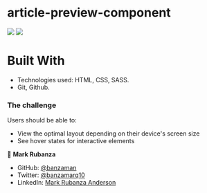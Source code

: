 # article-preview-component

![](https://img.shields.io/badge/Academic-blue)
![](https://img.shields.io/badge/HTML-red)


# Built With

- Technologies used: HTML, CSS, SASS.
- Git, Github.

### The challenge

Users should be able to:

- View the optimal layout depending on their device's screen size
- See hover states for interactive elements


👤 **Mark Rubanza**

- GitHub: [@banzaman](https://github.com/banzaman)
- Twitter: [@banzamarq10](https://twitter.com/banzamarq10)
- LinkedIn: [Mark Rubanza Anderson](https://www.linkedin.com/in/mark-rubanza-anderson-4399a2211/)

